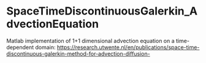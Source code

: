 # SpaceTimeDiscontinuousGalerkin_AdvectionEquation

Matlab implementation of 1+1 dimensional advection equation on a time-dependent domain: https://research.utwente.nl/en/publications/space-time-discontinuous-galerkin-method-for-advection-diffusion-
